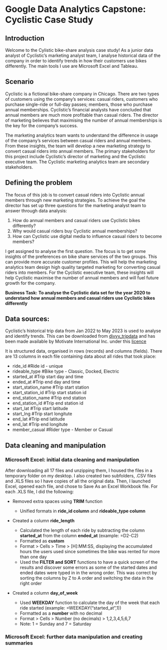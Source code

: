 # Google Data Analytics Capstone: Cyclistic Case Study

## Introduction
Welcome to the Cylistic bike-share analysis case study!
As a junior data analyst of Cyclistic’s marketing analyst team, I analyse historical data of the company in order to identify trends in how their customers use bikes differently. The main tools I use are Microsoft Excel and Tableau.

## Scenario
Cyclistic is a fictional bike-share company in Chicago. There are two types of customers using the company’s services: casual riders, customers who purchase single-ride or full-day passes; members, those who purchase annual memberships.
Cyclistic’s financial analysts have concluded that annual members are much more profitable than casual riders. The director of marketing believes that maximising the number of annual memberships is the key for the company’s success.

The marketing analytics team wants to understand the difference in usage of the company’s services between casual riders and annual members. From these insights, the team will develop a new marketing strategy to convert casual riders into annual members. The primary stakeholders for this project include Cyclistic’s director of marketing and the Cyclistic executive team. The Cyclistic marketing analytics team are secondary stakeholders. 

## Defining the problem
The focus of this job is to convert casual riders into Cyclistic annual members through new marketing strategies. To achieve the goal the director has set up three questions for the marketing analyst team to answer through data analysis:

1. How do annual members and casual riders use Cyclistic bikes differently?
2. Why would casual riders buy Cyclistic annual memberships?
3. How can Cyclistic use digital media to influence casual riders to become members?

I get assigned to analyse the first question. The focus is to get some insights of the preferences on bike share services of the two groups. This can provide more accurate customer profiles. This will help the marketing analytics team design high quality targeted marketing for converting casual riders into members. For the Cyclistic executive team, these insights will help Cyclistic maximise the number of annual members and will fuel future growth for the company.

**Business Task:**
**To analyse the Cyclistic data set for the year 2020 to understand how annual members and casual riders use Cyclistic bikes differently**

## Data sources:
Cyclistic’s historical trip data from Jan 2022 to May 2023 is used to analyse and identify trends. This can be downloaded from [divvy_tripdata](https://divvy-tripdata.s3.amazonaws.com/index.html) and  has been made available by Motivate International Inc. under this [licence](https://ride.divvybikes.com/data-license-agreement)

It is structured data, organised in rows (records) and columns (fields). There are 13 columns in each file containing data about all rides that took place:

* ride_id               #Ride id - unique
* rideable_type         #Bike type - Classic, Docked, Electric
* started_at            #Trip start day and time
* ended_at              #Trip end day and time
* start_station_name    #Trip start station
* start_station_id      #Trip start station id
* end_station_name      #Trip end station
* end_station_id        #Trip end station id
* start_lat             #Trip start latitude  
* start_lng             #Trip start longitute   
* end_lat               #Trip end latitude  
* end_lat               #Trip end longitute   
* member_casual         #Rider type - Member or Casual

## Data cleaning and manipulation
### Microsoft Excel: initial data cleaning and manipulation
After downloading all 17 files and unzipping them, I housed the files in a temporary folder on my desktop. I also created two subfolders, .CSV files and .XLS files so I have copies of all the original data. Then, I launched Excel, opened each file, and chose to Save As an Excel Workbook file. For each .XLS file, I did the following:


* Removed extra spaces using **TRIM** function
  * Unified formats in **ride_id column** and **rideable_type column**

* Created a column **ride_length**
  * Calculated the length of each ride by subtracting the column **started_at** from the column **ended_at** (example: =D2-C2)
  * Formatted as **custom**
  * Format > Cells > Time > [H]:MM:SS, displaying the accumulated hours the users used since sometimes the bike was rented for more than one day
  * Used the **FILTER and SORT** functions to have a quick screen of the results and discover some errors as some of the started dates and ended dates were typed in in the wrong order. This was correct by sorting the columns by Z to A order and switching the data in the right order
 
* Created a column **day_of_week**
  * Used **WEEKDAY** function to calculate the day of the week that each ride started (example: =WEEKDAY(“started_at”,1))
  * Formatted as a **number** with no decimal
  * Format > Cells > Number (no decimals) > 1,2,3,4,5,6,7
  * Note: 1 = Sunday and 7 = Saturday

### Microsoft Excel: further data manipulation and creating summaries




